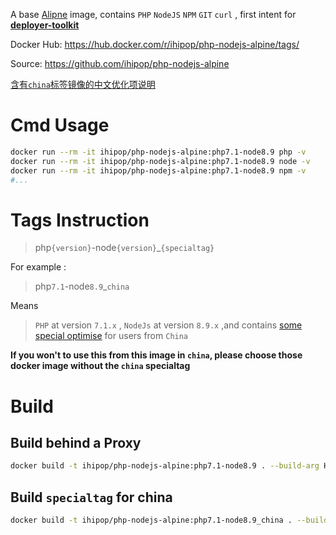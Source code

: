A base  [Alipne](https://alpinelinux.org/)  image, contains `PHP` `NodeJS` `NPM` `GIT` `curl` , first intent for [**deployer-toolkit**](https://github.com/ihipop/deployer-toolkit) 

Docker Hub: https://hub.docker.com/r/ihipop/php-nodejs-alpine/tags/ 

Source: https://github.com/ihipop/php-nodejs-alpine

[含有`china`标签镜像的中文优化项说明](https://github.com/ihipop/php-nodejs-alpine/blob/master/README_CN.md)

# Cmd Usage

```bash
docker run --rm -it ihipop/php-nodejs-alpine:php7.1-node8.9 php -v
docker run --rm -it ihipop/php-nodejs-alpine:php7.1-node8.9 node -v
docker run --rm -it ihipop/php-nodejs-alpine:php7.1-node8.9 npm -v
#...
```



# Tags Instruction

> php`{version}`-node`{version}`_`{specialtag}`

For example :

>  php`7.1`-node`8.9`_`china`

Means

> `PHP` at  version `7.1.x` , `NodeJs` at  version `8.9.x` ,and contains [some special optimise](https://github.com/ihipop/php-nodejs-alpine/blob/master/README_CN.md) for users from `China`

**If you won't to use this from this image in `china`, please choose those docker image without the `china` specialtag**

# Build 

## Build behind a Proxy

```bash
docker build -t ihipop/php-nodejs-alpine:php7.1-node8.9 . --build-arg HTTP_PROXY=http://172.17.0.1:8123 --build-arg HTTPS_PROXY=http://172.17.0.1:8123
```

## Build `specialtag` for china

```bash
docker build -t ihipop/php-nodejs-alpine:php7.1-node8.9_china . --build-arg IN_CHINA=true
```

